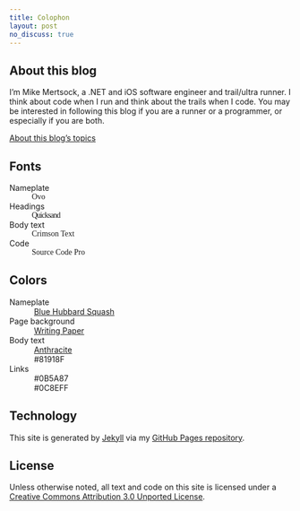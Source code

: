 ```yaml
---
title: Colophon
layout: post
no_discuss: true
---
```


## About this blog

I’m Mike Mertsock, a .NET and iOS software engineer and trail/ultra runner. I think about code when I run and think about the trails when I code. You may be interested in following this blog if you are a runner or a programmer, or especially if you are both.

<p><a href="{{ site.url }}/2015/03/09/finding-direction/" class="more">About this blog’s topics</a></p>

## Fonts

<dl>
    <dt>Nameplate</dt>
    <dd style="font-family: Ovo; font-weight: normal;">Ovo</dd>
    <dt>Headings</dt>
    <dd style="font-family: Quicksand; font-weight: 300; letter-spacing: -0.075em;">Quicksand</dd>
    <dt>Body text</dt>
    <dd style="font-family: &quot;Crimson Text&quot;; font-weight: normal;">Crimson Text</dd>
    <dt>Code</dt>
    <dd style="font-family: &quot;Source Code Pro&quot;; font-weight: normal;">Source Code Pro</dd>
</dl>

## Colors

<dl class="color-samples">
    <dt>Nameplate</dt>
    <dd><span class="color-sample" style="background-color: #c9d7cc;">&#8203;︎</span> 
    <a href="http://www.colourlovers.com/color/C9D7CC/Blue_Hubbard_Squash">Blue Hubbard Squash</a></dd>
    <dt>Page background</dt>
    <dd><span class="color-sample bordered" style="background-color: #f7fbfa;">&#8203;︎</span> 
    <a href="http://www.colourlovers.com/color/F7FBFA/Writing_Paper">Writing Paper</a></dd>
    <dt>Body text</dt>
    <dd><span class="color-sample" style="background-color: #384344;">&#8203;︎</span> 
    <a href="http://www.colourlovers.com/color/384344/anthracite">Anthracite</a></dd>
    <dd><span class="color-sample" style="background-color: #81918F;">&#8203;︎</span> 
        #81918F
    </dd>
    <dt>Links</dt>
    <dd><span class="color-sample" style="background-color: #0B5A87;">&#8203;︎</span> 
    #0B5A87</dd>
    <dd><span class="color-sample" style="background-color: #0C8EFF;">&#8203;︎</span>
    #0C8EFF</dd>
</dl>

## Technology

This site is generated by [Jekyll][] via my [GitHub Pages repository][pagesrepo].

[Jekyll]: http://jekyllrb.com
[pagesrepo]: https://github.com/mmertsock/mmertsock.github.io

## License

Unless otherwise noted, all text and code on this site is licensed under a <a rel="license" href="http://creativecommons.org/licenses/by/3.0/deed.en_US">Creative Commons Attribution 3.0 Unported License</a>.
